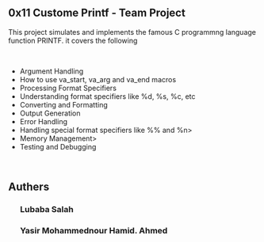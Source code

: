 <html>
	<head>
		<h2>0x11 Custome Printf - Team Project </h2>
	</head>
	<body>
		<p>This project simulates and implements the famous C programmng language function PRINTF.
		it covers the following</p>
		</br>
		<ul>
			<li>Argument Handling</li>
			<li>How to use va_start, va_arg and va_end macros</li>
			<li>Processing Format Specifiers</li>
			<li>Understanding format specifiers like %d, %s, %c, etc</li>
			<li>Converting and Formatting</li>
			<li>Output Generation</li>
			<li>Error Handling</li>
			<li>Handling special format specifiers like %% and %n></li>
			<li>Memory Management></li>
			<li>Testing and Debugging</li>
		</ul>
		</br>
		<h2>Authers</h2>
		<ol>
			<h3>Lubaba Salah</h3>
			<h3>Yasir Mohammednour Hamid. Ahmed</h3>
		</ol>
	</body>
</html>
